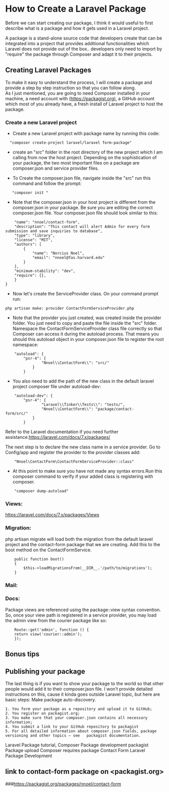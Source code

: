 # How to Create a Laravel Package

Before we can start creating our package, I think it would useful to first describe what is a package and how it gets used in a Laravel  project.

A package is a  stand-alone source code that developers create that can be integrated into a project that provides additional functionalities which Laravel does not provide out of the box.. developers only need to import by "require" the package through Composer and adapt it to their projects.

## Creating Laravel Packages

To make it easy to understand the process, I will create a package and provide a step by step instruction so that you can follow along.  
As I just mentioned, you are going to need Composer installed in your machine, a need account with (<https://packagist.org)>, a GitHub account which most of you already have, a fresh install of Laravel project to host the package. 


### Create a new Laravel project

+ Create a new Laravel project with package name by running this code:

 ```
   "composer create-project laravel/laravel form-package"
```

+ create an "src" folder in the root directory of the new project which I am calling from now the host project. Depending on the sophistication of your package, the two most important files on a package are composer.json  and service provider files.

+ To Create the composer.json file, navigate inside the "src" run this command and follow the prompt: 

```
   "composer init "
```

+ Note that the composer.json in your host project is different from the composer.json in your package. Be sure you are editing the correct composer.json file. Your composer.json file should look similar to this:

```{
    "name": "nnoel/contact-form",
    "description": "This contact will alert Admin for every form submission and save inquiries to database",
    "type": "library",
    "license": "MIT",
    "authors": [
        {
            "name": "Norcius Noel",
            "email": "nnoel@fas.harvard.edu"
        }
    ],
    "minimum-stability": "dev",
    "require": {},
    }
}
```
+ Now let's create the ServiceProvider class. On your command prompt run:

```
php artisan make: provider ContactFormServiceProvider.php
```

+ Note that the provider you just created, was created inside the provider folder.  You just need to copy and paste the file inside the "src" folder. Namespace the ContactFormServiceProvider class file correctly so that Composer can access it during the autoload process. That means you should this autoload object in your composer.json file to register the root namespace:

```
    "autoload": {
        "psr-4": {
                "Nnoel\\ContactForm\\": "src/"
            }
        }
```

+ You also need to add the path of the new class in the default laravel project composer file under autoload-dev:

```
    "autoload-dev": {
        "psr-4": {
                "Laravel\\Tinker\\Tests\\": "tests/",
                "Nnoel\\ContactForm\\": "package/contact-    form/src/"
            }
        }
```
Refer to the Laravel documentation if you need further assistance.<https://laravel.com/docs/7.x/packages/>

The next step is to declare the new class name in a service provider. Go to Config/app and register the provider to the provider classes add: 

```
    "Nnoel\ContactForm\ContactFormServiceProvider::class"
```

+ At this point to make sure you have not made any syntax errors.Run this composer command to verify if your added class is registering with composer.

```
    "composer dump-autoload"
```

### Views:
https://laravel.com/docs/7.x/packages/Views


### Migration:
php artisan migrate will load both the migration from the default laravel project and the contact-form package that we are creating.
Add this to the boot method on the ContactFormService.

```
    public function boot()
    {
        $this->loadMigrationsFrom(__DIR__.'/path/to/migrations');
    }
```

### Mail:


### Docs:

Package views are referenced using the package::view syntax convention. So, once your view path is registered in a service provider, you may load the admin view from the courier package like so:

```
    Route::get('admin', function () {
    return view('courier::admin');
    });
```

## Bonus tips


## Publishing your package

The last thing is if you want to show your package to the world so that other people would add it to their composer.json file. I won’t provide detailed instructions on this, cause it kinda goes outside Laravel topic, but here are basic steps:
Make package auto-discovery.

    1. You form your package as a repository and upload it to GitHub;
    2. You register on packagist.org;
    3. You make sure that your composer.json contains all necessary information;
    4. You submit a link to your GitHub repository to packagist
    5. For all detailed information about composer.json fields, package versioning and other topics – see   packagist documentation.


Laravel Package tutorial, Composer Package development packagist Package upload Composer requires package Contact Form Laravel Package Development

## link to  contact-form package on <packagist.org> 

###<https://packagist.org/packages/nnoel/contact-form>